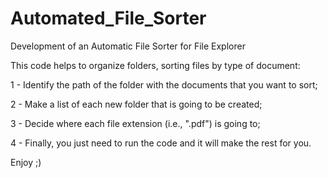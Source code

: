 # Automated_File_Sorter
Development of an Automatic File Sorter for File Explorer

This code helps to organize folders, sorting files by type of document:

  1 - Identify the path of the folder with the documents that you want to sort;
  
  2 - Make a list of each new folder that is going to be created;
  
  3 - Decide where each file extension (i.e., ".pdf") is going to;
  
  4 - Finally, you just need to run the code and it will make the rest for you.
  
 Enjoy ;)
